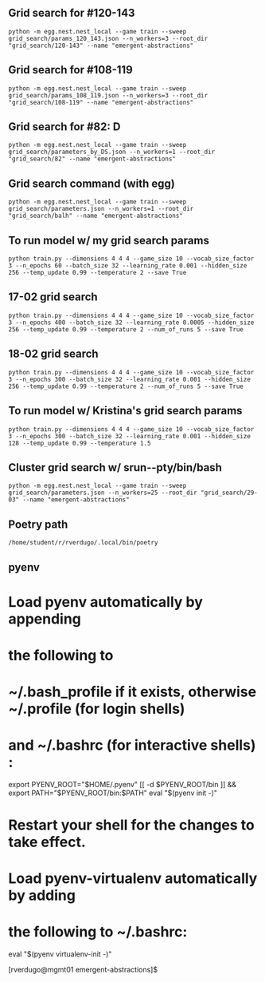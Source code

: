 ## Grid search for #120-143

```
python -m egg.nest.nest_local --game train --sweep grid_search/params_120_143.json --n_workers=3 --root_dir "grid_search/120-143" --name "emergent-abstractions"
```

## Grid search for #108-119

```
python -m egg.nest.nest_local --game train --sweep grid_search/params_108_119.json --n_workers=3 --root_dir "grid_search/108-119" --name "emergent-abstractions"
```
## Grid search for #82: D

```
python -m egg.nest.nest_local --game train --sweep grid_search/parameters_by_DS.json --n_workers=1 --root_dir "grid_search/82" --name "emergent-abstractions"
```

## Grid search command (with egg)

```
python -m egg.nest.nest_local --game train --sweep grid_search/parameters.json --n_workers=1 --root_dir "grid_search/balh" --name "emergent-abstractions"
```

## To run model w/ my grid search params

```
python train.py --dimensions 4 4 4 --game_size 10 --vocab_size_factor 3 --n_epochs 60 --batch_size 32 --learning_rate 0.001 --hidden_size 256 --temp_update 0.99 --temperature 2 --save True
```
## 17-02 grid search
```
python train.py --dimensions 4 4 4 --game_size 10 --vocab_size_factor 3 --n_epochs 400 --batch_size 32 --learning_rate 0.0005 --hidden_size 256 --temp_update 0.99 --temperature 2 --num_of_runs 5 --save True
```
## 18-02 grid search
```
python train.py --dimensions 4 4 4 --game_size 10 --vocab_size_factor 3 --n_epochs 300 --batch_size 32 --learning_rate 0.001 --hidden_size 256 --temp_update 0.99 --temperature 2 --num_of_runs 5 --save True
```

## To run model w/ Kristina's grid search params

```
python train.py --dimensions 4 4 4 --game_size 10 --vocab_size_factor 3 --n_epochs 300 --batch_size 32 --learning_rate 0.001 --hidden_size 128 --temp_update 0.99 --temperature 1.5
```

## Cluster grid search w/ srun--pty/bin/bash
```
python -m egg.nest.nest_local --game train --sweep grid_search/parameters.json --n_workers=25 --root_dir "grid_search/29-03" --name "emergent-abstractions"
```

## Poetry path
```bash
/home/student/r/rverdugo/.local/bin/poetry
```

## pyenv
# Load pyenv automatically by appending
# the following to
# ~/.bash_profile if it exists, otherwise ~/.profile (for login shells)
# and ~/.bashrc (for interactive shells) :

export PYENV_ROOT="$HOME/.pyenv"
[[ -d $PYENV_ROOT/bin ]] && export PATH="$PYENV_ROOT/bin:$PATH"
eval "$(pyenv init -)"

# Restart your shell for the changes to take effect.

# Load pyenv-virtualenv automatically by adding
# the following to ~/.bashrc:

eval "$(pyenv virtualenv-init -)"

[rverdugo@mgmt01 emergent-abstractions]$